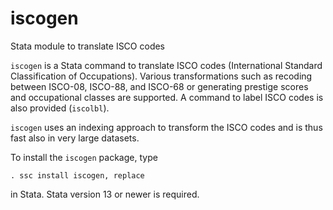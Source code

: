 # iscogen
Stata module to translate ISCO codes

`iscogen` is a Stata command to translate ISCO codes (International
Standard Classification of Occupations). Various transformations such as 
recoding between ISCO-08, ISCO-88, and ISCO-68 or generating prestige scores 
and occupational classes are supported. A command to label ISCO codes is
also provided (`iscolbl`).

`iscogen` uses an indexing approach to transform the ISCO codes and is thus
fast also in very large datasets.

To install the `iscogen` package, type

    . ssc install iscogen, replace

in Stata. Stata version 13 or newer is required.
